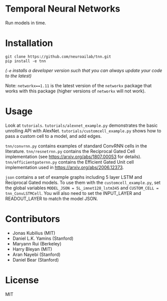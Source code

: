 # Temporal Neural Networks

Run models in time.

# Installation

```
git clone https://github.com/neuroailab/tnn.git
pip install -e tnn
```

*(`-e` installs a developer version such that you can always update your code to the latest)*

Note: `networkx==1.11` is the latest version of the `networkx` package that works with this package (higher versions of `networkx` will not work).

# Usage

Look at `tutorials`. `tutorials/alexnet_example.py` demonstrates the basic unrolling API with AlexNet. `tutorials/customcell_example.py` shows how to pass a custom cell to a model, and add edges. 

`tnn/convrnn.py` contains examples of standard ConvRNN cells in the literature. `tnn/resnetrnn.py` contains the Reciprocal Gated Cell implementation (see https://arxiv.org/abs/1807.00053 for details). `tnn/efficientgaternn.py` contains the Efficient Gated Unit cell implementation used in https://arxiv.org/abs/2006.12373.

`json` contains a set of example graphs including 5 layer LSTM and Reciprocal Gated models. To use them with the `customcell_example.py`, set the global variables `MODEL_JSON = 5L_imnet128_lstm345` and `CUSTOM_CELL = tnn_ConvLSTMCell`. You will also need to set the INPUT_LAYER and READOUT_LAYER to match the model JSON.

# Contributors

- Jonas Kubilius (MIT)
- Daniel L.K. Yamins (Stanford)
- Maryann Rui (Berkeley)
- Harry Bleyan (MIT)
- Aran Nayebi (Stanford)
- Daniel Bear (Stanford)

# License

MIT
